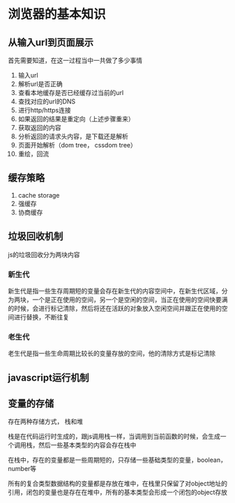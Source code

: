 # 浏览器的基本知识

## 从输入url到页面展示

首先需要知道，在这一过程当中一共做了多少事情

1. 输入url
2. 解析url是否正确
3. 查看本地缓存是否已经缓存过当前的url
4. 查找对应的url的DNS
5. 进行http/https连接
6. 如果返回的结果是重定向（上述步骤重来）
7. 获取返回的内容
8. 分析返回的请求头内容，是下载还是解析
9. 页面开始解析（dom tree， cssdom tree）
10. 重绘，回流

## 缓存策略

1. cache storage
2. 强缓存
3. 协商缓存

## 垃圾回收机制

js的垃圾回收分为两块内容

### 新生代

新生代是指一些生存周期短的变量会存在新生代的内容空间中，在新生代区域，分为两块，一个是正在使用的空间，另一个是空闲的空间，当正在使用的空间快要满的时候，会进行标记清除，然后将还在活跃的对象放入空闲空间并跟正在使用的空间进行替换，不断往复

### 老生代

老生代是指一些生命周期比较长的变量存放的空间，他的清除方式是标记清除

## javascript运行机制

## 变量的存储

存在两种存储方式， 栈和堆

栈是在代码运行时生成的，跟js调用栈一样，当调用到当前函数的时候，会生成一个调用栈，然后一些基本类型的内容会存在栈中

在栈中，存在的变量都是一些周期短的，只存储一些基础类型的变量，boolean，number等

所有的复合类型数据结构的变量都是存放在堆中，在栈里只保留了对object地址的引用，闭包的变量也是存在在堆中，所有的基本类型会形成一个闭包的object存放
